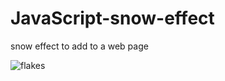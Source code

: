 # JavaScript-snow-effect
snow effect to add to a web page

![flakes](https://cloud.githubusercontent.com/assets/11871156/21528785/4cd106fa-cd35-11e6-91c3-bd479398429b.png)

